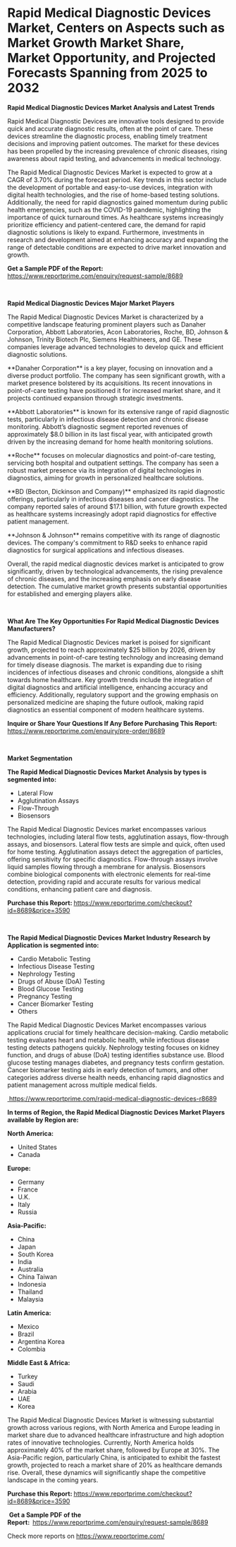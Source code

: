 <p><h1>Rapid Medical Diagnostic Devices Market, Centers on Aspects such as Market Growth Market Share, Market Opportunity, and Projected Forecasts Spanning from 2025 to 2032</h1></p><p><strong>Rapid Medical Diagnostic Devices Market Analysis and Latest Trends</strong></p>
<p><p>Rapid Medical Diagnostic Devices are innovative tools designed to provide quick and accurate diagnostic results, often at the point of care. These devices streamline the diagnostic process, enabling timely treatment decisions and improving patient outcomes. The market for these devices has been propelled by the increasing prevalence of chronic diseases, rising awareness about rapid testing, and advancements in medical technology.</p><p>The Rapid Medical Diagnostic Devices Market is expected to grow at a CAGR of 3.70% during the forecast period. Key trends in this sector include the development of portable and easy-to-use devices, integration with digital health technologies, and the rise of home-based testing solutions. Additionally, the need for rapid diagnostics gained momentum during public health emergencies, such as the COVID-19 pandemic, highlighting the importance of quick turnaround times. As healthcare systems increasingly prioritize efficiency and patient-centered care, the demand for rapid diagnostic solutions is likely to expand. Furthermore, investments in research and development aimed at enhancing accuracy and expanding the range of detectable conditions are expected to drive market innovation and growth.</p></p>
<p><strong>Get a Sample PDF of the Report:&nbsp;</strong> <a href="https://www.reportprime.com/enquiry/request-sample/8689?utm_campaign=3559&utm_medium=2&utm_source=Github&utm_content=ia&utm_term=20032025&utm_id=rapid-medical-diagnostic-devices">https://www.reportprime.com/enquiry/request-sample/8689</a></p>
<p>&nbsp;</p>
<p><strong>Rapid Medical Diagnostic Devices Major Market Players</strong></p>
<p><p>The Rapid Medical Diagnostic Devices Market is characterized by a competitive landscape featuring prominent players such as Danaher Corporation, Abbott Laboratories, Acon Laboratories, Roche, BD, Johnson & Johnson, Trinity Biotech Plc, Siemens Healthineers, and GE. These companies leverage advanced technologies to develop quick and efficient diagnostic solutions.</p><p>**Danaher Corporation** is a key player, focusing on innovation and a diverse product portfolio. The company has seen significant growth, with a market presence bolstered by its acquisitions. Its recent innovations in point-of-care testing have positioned it for increased market share, and it projects continued expansion through strategic investments.</p><p>**Abbott Laboratories** is known for its extensive range of rapid diagnostic tests, particularly in infectious disease detection and chronic disease monitoring. Abbott’s diagnostic segment reported revenues of approximately $8.0 billion in its last fiscal year, with anticipated growth driven by the increasing demand for home health monitoring solutions.</p><p>**Roche** focuses on molecular diagnostics and point-of-care testing, servicing both hospital and outpatient settings. The company has seen a robust market presence via its integration of digital technologies in diagnostics, aiming for growth in personalized healthcare solutions.</p><p>**BD (Becton, Dickinson and Company)** emphasized its rapid diagnostic offerings, particularly in infectious diseases and cancer diagnostics. The company reported sales of around $17.1 billion, with future growth expected as healthcare systems increasingly adopt rapid diagnostics for effective patient management.</p><p>**Johnson & Johnson** remains competitive with its range of diagnostic devices. The company's commitment to R&D seeks to enhance rapid diagnostics for surgical applications and infectious diseases.</p><p>Overall, the rapid medical diagnostic devices market is anticipated to grow significantly, driven by technological advancements, the rising prevalence of chronic diseases, and the increasing emphasis on early disease detection. The cumulative market growth presents substantial opportunities for established and emerging players alike.</p></p>
<p>&nbsp;</p>
<p><strong>What Are The Key Opportunities For Rapid Medical Diagnostic Devices Manufacturers?</strong></p>
<p><p>The Rapid Medical Diagnostic Devices market is poised for significant growth, projected to reach approximately $25 billion by 2026, driven by advancements in point-of-care testing technology and increasing demand for timely disease diagnosis. The market is expanding due to rising incidences of infectious diseases and chronic conditions, alongside a shift towards home healthcare. Key growth trends include the integration of digital diagnostics and artificial intelligence, enhancing accuracy and efficiency. Additionally, regulatory support and the growing emphasis on personalized medicine are shaping the future outlook, making rapid diagnostics an essential component of modern healthcare systems.</p></p>
<p><strong>Inquire or Share Your Questions If Any Before Purchasing This Report:</strong> <a href="https://www.reportprime.com/enquiry/pre-order/8689?utm_campaign=3559&utm_medium=2&utm_source=Github&utm_content=ia&utm_term=20032025&utm_id=rapid-medical-diagnostic-devices">https://www.reportprime.com/enquiry/pre-order/8689</a></p>
<p>&nbsp;</p>
<p><strong>Market Segmentation</strong></p>
<p><strong>The Rapid Medical Diagnostic Devices Market Analysis by types is segmented into:</strong></p>
<p><ul><li>Lateral Flow</li><li>Agglutination Assays</li><li>Flow-Through</li><li>Biosensors</li></ul></p>
<p><p>The Rapid Medical Diagnostic Devices market encompasses various technologies, including lateral flow tests, agglutination assays, flow-through assays, and biosensors. Lateral flow tests are simple and quick, often used for home testing. Agglutination assays detect the aggregation of particles, offering sensitivity for specific diagnostics. Flow-through assays involve liquid samples flowing through a membrane for analysis. Biosensors combine biological components with electronic elements for real-time detection, providing rapid and accurate results for various medical conditions, enhancing patient care and diagnosis.</p></p>
<p><strong>Purchase this Report:&nbsp;</strong><a href="https://www.reportprime.com/checkout?id=8689&price=3590&utm_campaign=3559&utm_medium=2&utm_source=Github&utm_content=ia&utm_term=20032025&utm_id=rapid-medical-diagnostic-devices">https://www.reportprime.com/checkout?id=8689&price=3590</a></p>
<p>&nbsp;</p>
<p><strong>The Rapid Medical Diagnostic Devices Market Industry Research by Application is segmented into:</strong></p>
<p><ul><li>Cardio Metabolic Testing</li><li>Infectious Disease Testing</li><li>Nephrology Testing</li><li>Drugs of Abuse (DoA) Testing</li><li>Blood Glucose Testing</li><li>Pregnancy Testing</li><li>Cancer Biomarker Testing</li><li>Others</li></ul></p>
<p><p>The Rapid Medical Diagnostic Devices Market encompasses various applications crucial for timely healthcare decision-making. Cardio metabolic testing evaluates heart and metabolic health, while infectious disease testing detects pathogens quickly. Nephrology testing focuses on kidney function, and drugs of abuse (DoA) testing identifies substance use. Blood glucose testing manages diabetes, and pregnancy tests confirm gestation. Cancer biomarker testing aids in early detection of tumors, and other categories address diverse health needs, enhancing rapid diagnostics and patient management across multiple medical fields.</p></p>
<p><a href="https://www.reportprime.com/rapid-medical-diagnostic-devices-r8689?utm_campaign=3559&utm_medium=2&utm_source=Github&utm_content=ia&utm_term=20032025&utm_id=rapid-medical-diagnostic-devices">&nbsp;https://www.reportprime.com/rapid-medical-diagnostic-devices-r8689</a></p>
<p><strong>In terms of Region, the Rapid Medical Diagnostic Devices Market Players available by Region are:</strong></p>
<p>
    <p> <strong> North America: </strong>
        <ul>
            <li>United States</li>
            <li>Canada</li>
        </ul>
        </p> 
    <p> <strong> Europe: </strong>
        <ul>
            <li>Germany</li>
            <li>France</li>
            <li>U.K.</li>
            <li>Italy</li>
            <li>Russia</li>
        </ul>
        </p> 
    <p> <strong> Asia-Pacific: </strong>
        <ul>
            <li>China</li>
            <li>Japan</li>
            <li>South Korea</li>
            <li>India</li>
            <li>Australia</li>
            <li>China Taiwan</li>
            <li>Indonesia</li>
            <li>Thailand</li>
            <li>Malaysia</li>
        </ul>
        </p> 
    <p> <strong> Latin America: </strong>
        <ul>
            <li>Mexico</li>
            <li>Brazil</li>
            <li>Argentina Korea</li>
            <li>Colombia</li>
        </ul>
        </p> 
    <p> <strong> Middle East & Africa: </strong>
        <ul>
            <li>Turkey</li>
            <li>Saudi</li>
            <li>Arabia</li>
            <li>UAE</li>
            <li>Korea</li>
        </ul>
    </p>
    </p>
<p><p>The Rapid Medical Diagnostic Devices Market is witnessing substantial growth across various regions, with North America and Europe leading in market share due to advanced healthcare infrastructure and high adoption rates of innovative technologies. Currently, North America holds approximately 40% of the market share, followed by Europe at 30%. The Asia-Pacific region, particularly China, is anticipated to exhibit the fastest growth, projected to reach a market share of 20% as healthcare demands rise. Overall, these dynamics will significantly shape the competitive landscape in the coming years.</p></p>
<p><strong>Purchase this Report: </strong><a href="https://www.reportprime.com/checkout?id=8689&price=3590&utm_campaign=3559&utm_medium=2&utm_source=Github&utm_content=ia&utm_term=20032025&utm_id=rapid-medical-diagnostic-devices">https://www.reportprime.com/checkout?id=8689&price=3590</a></p>
<p>&nbsp;<strong>Get a Sample PDF of the Report:&nbsp;&nbsp;</strong><a href="https://www.reportprime.com/enquiry/request-sample/8689?utm_campaign=3559&utm_medium=2&utm_source=Github&utm_content=ia&utm_term=20032025&utm_id=rapid-medical-diagnostic-devices">https://www.reportprime.com/enquiry/request-sample/8689</a></p>
<p><strong></strong></p>
<p>Check more reports on <a href="https://www.reportprime.com/?utm_campaign=3559&utm_medium=2&utm_source=Github&utm_content=ia&utm_term=20032025&utm_id=rapid-medical-diagnostic-devices">https://www.reportprime.com/</a></p>